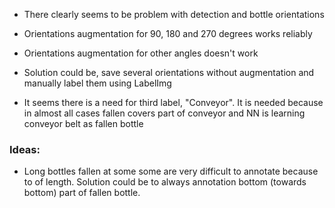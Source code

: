 - There clearly seems to be problem with detection and bottle orientations

- Orientations augmentation for 90, 180 and 270 degrees works reliably

- Orientations augmentation for other angles doesn't work

- Solution could be, save several orientations without augmentation and manually label them using LabelImg

- It seems there is a need for third label, "Conveyor". It is needed because in almost all cases fallen covers part of conveyor and NN is learning conveyor belt as fallen bottle


### Ideas:

- Long bottles fallen at some some are very difficult to annotate because to of length. Solution could be to always annotation bottom (towards bottom) part of fallen bottle.